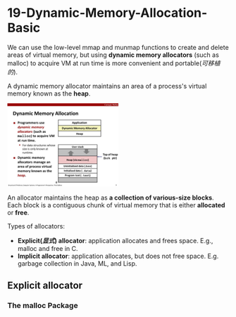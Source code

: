 # 19-Dynamic-Memory-Allocation-Basic

We can use the low-level mmap and munmap functions to create and delete areas of virtual memory, but using **dynamic memory allocators** (such as malloc) to acquire VM at run time is more convenient and portable(*可移植的*).

A dynamic memory allocator maintains an area of a process's virtual memory known as the **heap**.

<img src="19-Dynamic-Memory-Allocation-Basic/19-malloc-basic_3.JPG" width="50%">

An allocator maintains the heap as **a collection of various-size blocks**. Each block is a contiguous chunk of virtual memory that is either **allocated** or **free**.

Types of allocators:

- **Explicit(*显式*) allocator**: application allocates and frees space. E.g., malloc and free in C.
- **Implicit allocator**: application allocates, but does not free space. E.g. garbage collection in Java, ML, and Lisp.

## Explicit allocator

### The malloc Package

